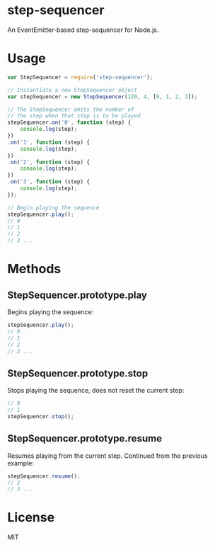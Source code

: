# step-sequencer

An EventEmitter-based step-sequencer for Node.js.

# Usage
```javascript
var StepSequencer = require('step-sequencer');

// Instantiate a new StepSequencer object
var stepSequencer = new StepSequencer(120, 4, [0, 1, 2, 3]);

// The StepSequencer emits the number of
// the step when that step is to be played
stepSequencer.on('0', function (step) {
    console.log(step);
})
.on('1', function (step) {
    console.log(step);
})
.on('2', function (step) {
    console.log(step);
})
.on('3', function (step) {
    console.log(step);
});

// Begin playing the sequence
stepSequencer.play();
// 0
// 1
// 2
// 3 ...
```

# Methods

## StepSequencer.prototype.play

Begins playing the sequence:
```javascript
stepSequencer.play();
// 0
// 1
// 2
// 3 ...
```

## StepSequencer.prototype.stop

Stops playing the sequence, does not reset the current step:
```javascript
// 0
// 1
stepSequencer.stop();
```

## StepSequencer.prototype.resume

Resumes playing from the current step. Continued from the previous example:
```javascript
stepSequencer.resume();
// 2
// 3 ...
```

# License

MIT
